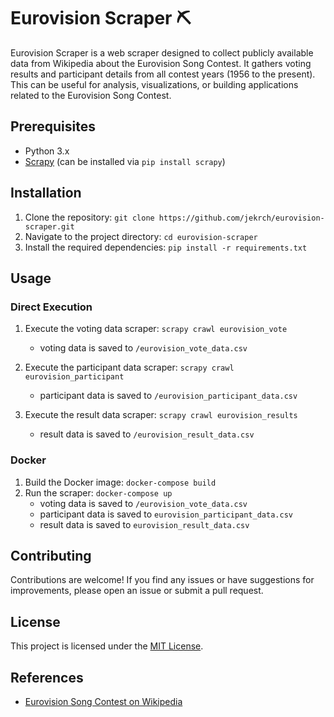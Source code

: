 # Eurovision Scraper :pick:

Eurovision Scraper is a web scraper designed to collect publicly available data from Wikipedia about the Eurovision Song Contest. It gathers voting results and participant details from all contest years (1956 to the present). This can be useful for analysis, visualizations, or building applications related to the Eurovision Song Contest. 

## Prerequisites

- Python 3.x
- [Scrapy](https://scrapy.org/) (can be installed via `pip install scrapy`)

## Installation

1. Clone the repository: `git clone https://github.com/jekrch/eurovision-scraper.git`
2. Navigate to the project directory: `cd eurovision-scraper`
3. Install the required dependencies: `pip install -r requirements.txt`

## Usage

### Direct Execution

1. Execute the voting data scraper: `scrapy crawl eurovision_vote`
   - voting data is saved to `/eurovision_vote_data.csv`

2. Execute the participant data scraper: `scrapy crawl eurovision_participant`
   - participant data is saved to `/eurovision_participant_data.csv`

3. Execute the result data scraper: `scrapy crawl eurovision_results`
   - result data is saved to `/eurovision_result_data.csv`

### Docker

1. Build the Docker image: `docker-compose build`
2. Run the scraper: `docker-compose up`
   - voting data is saved to `/eurovision_vote_data.csv` 
   - participant data is saved to `eurovision_participant_data.csv`
   - result data is saved to `eurovision_result_data.csv`

## Contributing

Contributions are welcome! If you find any issues or have suggestions for improvements, please open an issue or submit a pull request.

## License

This project is licensed under the [MIT License](LICENSE).



## References

- [Eurovision Song Contest on Wikipedia](https://en.wikipedia.org/wiki/Eurovision_Song_Contest)
